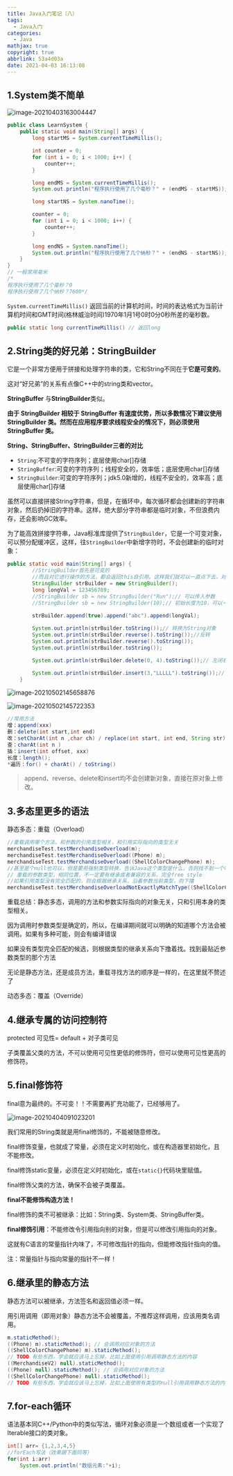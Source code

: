 ```yaml
---
title: Java入门笔记（八）
tags:
  - Java入门
categories:
  - Java
mathjax: true
copyright: true
abbrlink: 53a4d03a
date: 2021-04-03 16:13:08
---
```


## 1.System类不简单

<!--more-->

![image-20210403163004447](Java入门笔记（八）/image-20210403163004447.png)

```java
public class LearnSystem {
    public static void main(String[] args) {
        long startMS = System.currentTimeMillis();

        int counter = 0;
        for (int i = 0; i < 1000; i++) {
            counter++;
        }

        long endMS = System.currentTimeMillis();
        System.out.println("程序执行使用了几个毫秒？" + (endMS - startMS));

        long startNS = System.nanoTime();

        counter = 0;
        for (int i = 0; i < 1000; i++) {
            counter++;
        }

        long endNS = System.nanoTime();
        System.out.println("程序执行使用了几个纳秒？" + (endNS - startNS));
    }
}
// 一般常用毫米
/*
程序执行使用了几个毫秒？0
程序执行使用了几个纳秒？7600*/
```

`System.currentTimeMillis()` 返回当前的计算机时间，时间的表达格式为当前计算机时间和GMT时间(格林威治时间)1970年1月1号0时0分0秒所差的毫秒数。

```java
public static long currentTimeMillis() // 返回long
```

## 2.String类的好兄弟：StringBuilder

它是一个非常方便用于拼接和处理字符串的类，它和String不同在于**它是可变的**。

这对“好兄弟”的关系有点像C++中的string类和vector。

**StringBuffer** 与**StringBuilder**类似。 

**由于 StringBuilder 相较于 StringBuffer 有速度优势，所以多数情况下建议使用 StringBuilder 类。然而在应用程序要求线程安全的情况下，则必须使用 StringBuffer 类。**

**String、StringBuffer、StringBuilder三者的对比**

- `String`:不可变的字符序列；底层使用char[]存储
- `StringBuffer`:可变的字符序列；线程安全的，效率低；底层使用char[]存储
- `StringBuilder`:可变的字符序列；jdk5.0新增的，线程不安全的，效率高；底层使用char[]存储

虽然可以直接拼接String字符串，但是，在循环中，每次循环都会创建新的字符串对象，然后扔掉旧的字符串。这样，绝大部分字符串都是临时对象，不但浪费内存，还会影响GC效率。

为了能高效拼接字符串，Java标准库提供了`StringBuilder`，它是一个可变对象，可以预分配缓冲区，这样，往`StringBuilder`中新增字符时，不会创建新的临时对象：

```java
public static void main(String[] args) {
        //StringBuilder首先是可变的
        //而且对它进行操作的方法，都会返回this自引用。这样我们就可以一直点下去，对String进行构造。
        StringBuilder strBuilder = new StringBuilder();
        long longVal = 123456789;
		//StringBuilder sb = new StringBuilder("Run");// 可以传入参数
        //StringBuilder sb = new StringBuilder(10);// 初始长度为10，可以一直append
    
        strBuilder.append(true).append("abc").append(longVal);

        System.out.println(strBuilder.toString());// 转换为String对象
        System.out.println(strBuilder.reverse().toString());//反转
        System.out.println(strBuilder.reverse().toString());
        System.out.println(strBuilder.toString());

        System.out.println(strBuilder.delete(0, 4).toString());// 左闭右开

        System.out.println(strBuilder.insert(3,"LLLLL").toString());// 放在索引为3的位置
    }
```

![image-20210502145658876](Java入门笔记（八）/image-20210502145658876.png)

![image-20210502145722353](Java入门笔记（八）/image-20210502145722353.png)

```Java
//常用方法
增：append(xxx)
删：delete(int start,int end)
改：setCharAt(int n ,char ch) / replace(int start, int end, String str)
查：charAt(int n )
插：insert(int offset, xxx)
长度：length();
*遍历：for() + charAt() / toString()
```

> append、reverse、delete和insert均不会创建新对象，直接在原对象上修改。

## 3.多态里更多的语法

静态多态：重载（Overload）

```java
//重载调用哪个方法，和参数的引用类型相关，和引用实际指向的类型无关
merchandiseTest.testMerchandiseOverload(m);
merchandiseTest.testMerchandiseOverload((Phone) m);
merchandiseTest.testMerchandiseOverload((ShellColorChangePhone) m);
//甚至是个null也可以，但是要用强制类型转换，告诉Java这个类型是什么，否则找不到一个唯一的方法去调用
// 重载的参数类型，相同位置，不一定要有继承或者兼容的关系，完全free style
//如果引用类型没有完全匹配的，则会根据继承关系，沿着参数当前类型，向下撸       
merchandiseTest.testMerchandiseOverloadNotExactlyMatchType((ShellColorChangePhone) null);
```

重载总结：静态多态，调用的方法和参数实际指向的对象无关，只和引用本身的类型相关。

因为调用时参数类型是确定的，所以，在编译期间就可以明确的知道哪个方法会被调用。如果有多种可能，则会有编译错误

如果没有类型完全匹配的候选，则根据类型的继承关系向下撸着找。找到最贴近参数类型的那个方法

无论是静态方法，还是成员方法，重载寻找方法的顺序是一样的，在这里就不赘述了

动态多态：覆盖（Override）

## 4.继承专属的访问控制符

protected 可见性= default + 对子类可见

子类覆盖父类的方法，不可以使用可见性更低的修饰符，但可以使用可见性更高的修饰符。

## 5.final修饰符

final意为最终的。不可变！！不需要再扩充功能了，已经够用了。

![image-20210404091023201](Java入门笔记（八）/image-20210404091023201.png)

我们常用的String类就是用final修饰的，不能被随意修改。

final修饰变量，也就成了常量，必须在定义时初始化，或在构造器里初始化，且不能修改。

final修饰static变量，必须在定义时初始化，或在`static{}`代码块里赋值。

final修饰父类的方法，确保不会被子类覆盖。

**final不能修饰构造方法！**

final修饰的类不可被继承：比如：String类、System类、StringBuffer类。

**final修饰引用**：不能修改令引用指向别的对象，但是可以修改引用指向的对象。

这就有C语言的常量指针内味了，不可修改指针的指向，但能修改指针指向的值。

注：常量指针与指向常量的指针不一样！

## 6.继承里的静态方法

静态方法可以被继承，方法签名和返回值必须一样。

用引用调用（即用对象）静态方法不会被覆盖，不推荐这样调用，应该用类名调用。

```java
m.staticMethod();
((Phone) m).staticMethod(); // 会调用对应对象的方法
((ShellColorChangePhone) m).staticMethod();
// TODO 有些东西，学会就应该马上忘掉，比如上面使用引用调用静态方法的内容
((MerchandiseV2) null).staticMethod();
((Phone) null).staticMethod(); // 会调用对应对象的方法
((ShellColorChangePhone) null).staticMethod();
// TODO 有些东西，学会就应该马上忘掉，比如上面使用有类型的null引用调用静态方法的内容
```

## 7.for-each循环

语法基本同C++/Python中的类似写法，循环对象必须是一个数组或者一个实现了Iterable接口的类对象。

```java
int[] arr= {1,2,3,4,5}
//forEach写法（效果跟下面同等）
for(int i:arr)
	System.out.println("数组元素:"+i);
```


